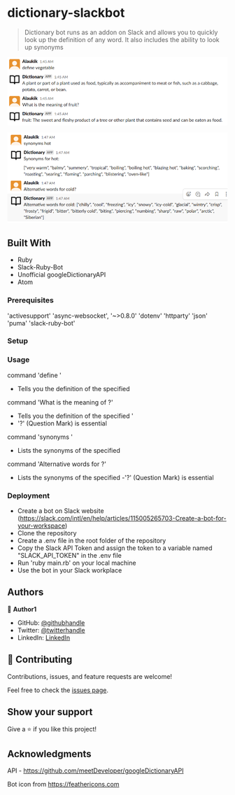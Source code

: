 # dictionary-slackbot

> Dictionary bot runs as an addon on Slack and allows you to quickly look up the definition of any word. It also includes the ability to look up synonyms

![screenshot](./img/define.png)

![screenshot](./img/synonyms.png)


## Built With

- Ruby
- Slack-Ruby-Bot
- Unofficial googleDictionaryAPI
- Atom

### Prerequisites

'activesupport'
'async-websocket', '~>0.8.0'
'dotenv'
'httparty'
'json'
'puma'
'slack-ruby-bot'

### Setup

### Usage

command 'define <word>'

- Tells you the definition of the specified <word>


command 'What is the meaning of <word>?'

- Tells you the definition of the specified <word>'
- '?' (Question Mark) is essential


command 'synonyms <word>'
- Lists the synonyms of the specified <word>

command 'Alternative words for <word>?'
- Lists the synonyms of the specified <word>
-'?' (Question Mark) is essential


### Deployment

- Create a bot on Slack website (https://slack.com/intl/en/help/articles/115005265703-Create-a-bot-for-your-workspace)
- Clone the repository
- Create a .env file in the root folder of the repository
- Copy the Slack API Token and assign the token to a variable named "SLACK_API_TOKEN" in the .env file
- Run 'ruby main.rb' on your local machine
- Use the bot in your Slack workplace

## Authors

👤 **Author1**

- GitHub: [@githubhandle](https://github.com/githubhandle)
- Twitter: [@twitterhandle](https://twitter.com/twitterhandle)
- LinkedIn: [LinkedIn](https://linkedin.com/linkedinhandle)


## 🤝 Contributing

Contributions, issues, and feature requests are welcome!

Feel free to check the [issues page](issues/).

## Show your support

Give a ⭐️ if you like this project!

## Acknowledgments

API - https://github.com/meetDeveloper/googleDictionaryAPI

Bot icon from https://feathericons.com
